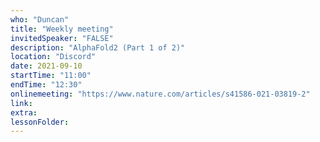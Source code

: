 ```yaml
---
who: "Duncan"
title: "Weekly meeting"
invitedSpeaker: "FALSE"
description: "AlphaFold2 (Part 1 of 2)"
location: "Discord"
date: 2021-09-10
startTime: "11:00"
endTime: "12:30"
onlinemeeting: "https://www.nature.com/articles/s41586-021-03819-2"
link: 
extra: 
lessonFolder: 
---
```

